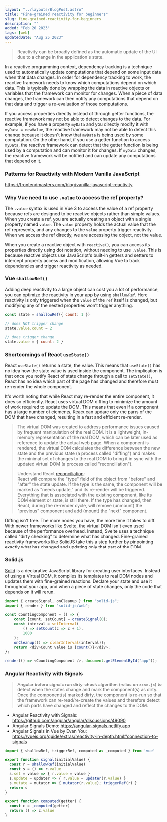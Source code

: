 ```yaml
---
layout: "../layouts/BlogPost.astro"
title: "Fine-grained reactivity for beginners"
slug: fine-grained-reactivity-for-beginners
description: ""
added: "Feb 20 2023"
tags: [web]
updatedDate: "Aug 25 2023"
---
```


> Reactivity can be broadly defined as the automatic update of the UI due to a change in the application's state.

In a reactive programming context, dependency tracking is a technique used to automatically update computations that depend on some input data when that data changes. In order for dependency tracking to work, the reactive framework needs to know which computations depend on which data. This is typically done by wrapping the data in reactive objects or variables that the framework can monitor for changes. When a piece of data changes, the framework can then notify any computations that depend on that data and trigger a re-evaluation of those computations.

If you access properties directly instead of through getter functions, the reactive framework may not be able to detect changes to the data. For example, if you have a property `myData` and you directly modify it with `myData = newValue`, the reactive framework may not be able to detect this change because it doesn't know that `myData` is being used by some computation. On the other hand, if you use a getter function to access `myData`, the reactive framework can detect that the getter function is being used by a computation and can monitor it for changes. If `myData` changes, the reactive framework will be notified and can update any computations that depend on it.

### Patterns for Reactivity with Modern Vanilla JavaScript
https://frontendmasters.com/blog/vanilla-javascript-reactivity

### Why Vue need to use `.value` to access the ref property?
The `.value` syntax is used in Vue 3 to access the value of a ref property because refs are designed to be reactive objects rather than simple values. When you create a ref, you are actually creating an object with a single property named `value`. The `value` property holds the actual value that the ref represents, and any changes to the `value` property trigger reactivity. When we access the ref directly, we are accessing the object, not the value.

When you create a reactive object with `reactive()`, you can access its properties directly using dot notation, without needing to use `.value`. This is because reactive objects use JavaScript's built-in getters and setters to intercept property access and modification, allowing Vue to track dependencies and trigger reactivity as needed.

### Vue `shallowRef()`
Adding deep reactivity to a large object can cost you a lot of performance, you can optimize the reactivity in your app by using `shallowRef`. Here reactivity is only triggered when the `value` of the `ref` itself is changed, but modifying any of the nested properties won’t trigger anything.

```js
const state = shallowRef({ count: 1 })

// does NOT trigger change
state.value.count = 2

// does trigger change
state.value = { count: 2 }
```

### Shortcomings of React `useState()`
React `useState()` returns a state, the value. This means that `useState()` has no idea how the state value is used inside the component. The implication is that once you notify React of state change through a call to `setState()`, React has no idea which part of the page has changed and therefore must re-render the whole component.

It's worth noting that while React may re-render the entire component, it does so efficiently. React uses virtual DOM diffing to minimize the amount of work required to update the DOM. This means that even if a component has a large number of elements, React can update only the parts of the DOM that have changed, resulting in a fast and efficient re-render.

> The virtual DOM was created to address performance issues caused by frequent manipulation of the real DOM. It is a lightweight, in-memory representation of the real DOM, which can be later used as reference to update the actual web page. When a component is rendered, the virtual DOM calculates the difference between the new state and the previous state (a process called "diffing") and makes the minimal set of changes to the real DOM to bring it in sync with the updated virtual DOM (a process called "reconciliation").
>
> Understand React [reconciliation](https://www.developerway.com/posts/reconciliation-in-react):  
> React will compare the "type" field of the object from "before" and "after" the state update. If the type is the same, the component will be marked as "needs update," and its re-render will be triggered. Everything that is associated with the existing component, like its DOM element or state, is still there. If the type has changed, then React, during the re-render cycle, will remove (unmount) the "previous" component and add (mount) the "next" component.

Diffing isn't free. The more nodes you have, the more time it takes to diff. With newer frameworks like Svelte, the virtual DOM isn't even used because of the performance overhead. Instead, Svelte uses a technique called "dirty checking" to determine what has changed. Fine-grained reactivity frameworks like SolidJS take this a step further by pinpointing exactly what has changed and updating only that part of the DOM.

### Solid.js
[Solid](https://github.com/solidjs/solid) is a declarative JavaScript library for creating user interfaces. Instead of using a Virtual DOM, it compiles its templates to real DOM nodes and updates them with fine-grained reactions. Declare your state and use it throughout your app, and when a piece of state changes, only the code that depends on it will rerun.

```js
import { createSignal, onCleanup } from "solid-js";
import { render } from "solid-js/web";

const CountingComponent = () => {
	const [count, setCount] = createSignal(0);
	const interval = setInterval(
		() => setCount(c => c + 1),
		1000
	);
	onCleanup(() => clearInterval(interval));
	return <div>Count value is {count()}</div>;
};

render(() => <CountingComponent />, document.getElementById("app"));
```

### Angular Reactivity with Signals
> Angular before signals run dirty-check algorithm (relies on `zone.js`) to detect when the states change and mark the component(s) as dirty. Once the component(s) marked dirty, the component is re-run so that the framework can re-read/re-create the values and therefore detect which parts have changed and reflect the changes to the DOM.

- Angular Reactivity with Signals: https://github.com/angular/angular/discussions/49090
- Angular Signals Demo: https://angular-signals.netlify.app
- Angular Signals in Vue by Evan You: https://vuejs.org/guide/extras/reactivity-in-depth.html#connection-to-signals

```js
import { shallowRef, triggerRef, computed as _computed } from 'vue'

export function signal(initialValue) {
  const r = shallowRef(initialValue)
  const s = () => r.value
  s.set = value => { r.value = value }
  s.update = updater => { r.value = updater(r.value) }
  s.mutate = mutator => { mutator(r.value); triggerRef(r) }
  return s
}

export function computed(getter) {
  const c = _computed(getter)
  return () => c.value
}
```
